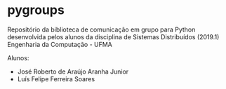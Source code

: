 # pygroups
Repositório da biblioteca de comunicação em grupo para Python desenvolvida pelos alunos da disciplina de Sistemas Distribuídos (2019.1)
Engenharia da Computação - UFMA

Alunos:
* José Roberto de Araújo Aranha Junior
* Luís Felipe Ferreira Soares
